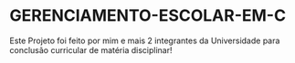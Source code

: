 # GERENCIAMENTO-ESCOLAR-EM-C
Este Projeto foi feito por mim e mais 2 integrantes da Universidade para conclusão curricular de matéria disciplinar!
